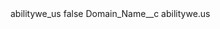 <?xml version="1.0" encoding="UTF-8"?>
<CustomMetadata xmlns="http://soap.sforce.com/2006/04/metadata" xmlns:xsi="http://www.w3.org/2001/XMLSchema-instance" xmlns:xsd="http://www.w3.org/2001/XMLSchema">
    <label>abilitywe_us</label>
    <protected>false</protected>
    <values>
        <field>Domain_Name__c</field>
        <value xsi:type="xsd:string">abilitywe.us</value>
    </values>
</CustomMetadata>
